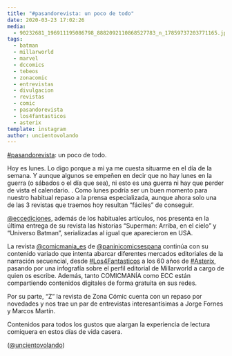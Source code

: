 ```yaml
---
title: "#pasandorevista: un poco de todo"
date: 2020-03-23 17:02:26
media: 
  - 90232681_196911195086798_8882092110868527783_n_17859737203771165.jpg
tags: 
  - batman
  - millarworld
  - marvel
  - dccomics
  - tebeos
  - zonacomic
  - entrevistas
  - divulgacion
  - revistas
  - comic
  - pasandorevista
  - los4fantasticos
  - asterix
template: instagram
author: uncientovolando
---
```


[#pasandorevista](/tags/pasandorevista): un poco de todo.

Hoy es lunes. Lo digo porque a mi ya me cuesta situarme en el día de la semana. Y aunque algunos se empeñen en decir que no hay lunes en la guerra (o sábados o el día que sea), ni esto es una guerra ni hay que perder de vista el calendario. .
Como lunes podría ser un buen momento para nuestro habitual repaso a la prensa especializada, aunque ahora solo una de las 3 revistas que traemos hoy resultan “fáciles” de conseguir.

[@eccediciones](https://instagram.com/eccediciones), además de los habituales artículos, nos presenta en la última entrega de su revista las historias “Superman: Arriba, en el cielo” y “Universo Batman”, serializadas al igual que aparecieron en USA.

La revista [@comicmania_es](https://instagram.com/comicmania_es) de [@paninicomicsespana](https://instagram.com/paninicomicsespana) continúa con su contenido variado que intenta abarcar diferentes mercados editoriales de la narración secuencial, desde [#Los4Fantasticos](/tags/los4fantasticos) a los 60 años de [#Asterix](/tags/asterix), pasando por una infografía sobre el perfil editorial de Millarworld a cargo de quien os escribe. Además, tanto COMICMANÍA como ECC están compartiendo contenidos digitales de forma gratuita en sus redes.

Por su parte, “Z” la revista de Zona Cómic cuenta con un repaso por novedades y nos trae un par de entrevistas interesantísimas a Jorge Fornes y Marcos Martín.

Contenidos para todos los gustos que alargan la experiencia de lectura comiquera en estos días de vida casera.

([@uncientovolando](https://instagram.com/uncientovolando))
